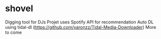 # shovel
Digging tool for DJs
Projet uses Spotify API for recommendation 
Auto DL using tidal-dl (https://github.com/yaronzz/Tidal-Media-Downloader)
More to come
